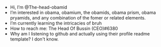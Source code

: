 - Hi, I’m @The-head-obamid
- I’m interested in obama, obamium, the obamids, obama prism, obama pryamids, and any combination of the fomer or related elements.
- I’m currently learning the intricacies of bruh
- How to reach me: The Head Of Bussin (CEO)#6380
- Why am I listening to github and actually using their profile readme template?  I don't know.

<!---
The-head-obamid/The-head-obamid is a ✨ special ✨ repository because its `README.md` (this file) appears on your GitHub profile.
You can click the Preview link to take a look at your changes.
--->
